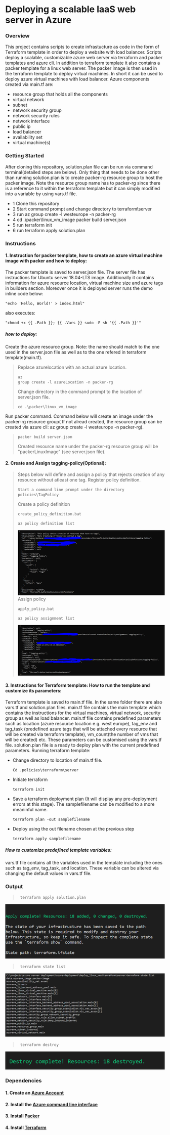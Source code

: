 # Deploying a scalable IaaS web server in Azure
### Overview
This project contains scripts to create infrastucture as code in the form of Terraform template in order to deploy a website with load balancer. Scripts deploy a scalable, customizable azure web server via terraform and packer templates and azure cli. In addition to terraform template it also contains a packer template for a linux web server. The packer image is then used in the terraform template to deploy virtual machines.
In short it can be used to deploy azure virtual machines with load balancer.
Azure components created via main.tf are:
*  resource group that holds all the components
*  virtual network
*  subnet
*  network security group
*  network security rules
*  network interface
*  public ip
*  load balancer
*  availability set
*  virtual machine(s)


### Getting Started
After cloning this repository, solution.plan file can be run via command terminal(detailed steps are below). Only thing that needs to be done other than running solution.plan is to create packer-rg resource group to host the packer image. Note the resource group name has to packer-rg since there is a reference to it within the terraform template but it can simply modified into a variable by using vars.tf file. 
* 1 Clone this repository
* 2 Start command prompt and change directory to terraform\server
* 3 run az group create -l westeurope -n packer-rg
* 4 cd .\packer\linux_vm_image packer build server.json
* 5 run terraform init 
* 6 run terraform apply solution.plan

### Instructions
#### 1. Instruction for packer template, how to create an azure virtual machine image with packer and how to deploy:
The packer template is saved to server.json file. The server file has instructions for Ubuntu server 18.04-LTS image. Additionally it contains information for azure resource location, virtual machine size and azure tags in builders section. Moreover once it is deployed server runs the demo inline code below: 

    "echo 'Hello, World!' > index.html"
    
also executes:

    "chmod +x {{ .Path }}; {{ .Vars }} sudo -E sh '{{ .Path }}'"
    
##### how to deploy:
Create the azure resource group. Note: the name should match to the one used in the server.json file as well as to the one refered in terraform template(main.tf).
>Replace azurelocation with an actual azure location. <pre><code>az group create -l azureLocation -n packer-rg </code></pre> 
Change directory in the command prompt to the location of server.json file.
><pre><code>cd .\packer\linux_vm_image</code> </pre> 
Run packer command. Command below will create an image under the packer-rg resource group( If not alread created, the resource group can be created via azure cli: az group create -l westeurope -n packer-rg).
><pre><code>packer build server.json </code></pre> 
>Created resource name under the packer-rg resource group will be "packerLinuxImage" (see server.json file).
#### 2. Create and Assign tagging-policy(Optional): </li>
> Steps below will define and assign a policy that rejects creation of any resource without atleast one tag.
>Register policy definition.  <pre><code>Start a command line prompt under the directory policies\TagPolicy</code> </pre> 
> Create a policy definition <pre><code>create_policy_definition.bat</code></pre>
> <pre><code>az policy definition list</code></pre> 
> ![Policy definition](https://github.com/sonercand/azure-deployment/blob/project1/tagging_policy_definition.PNG "Created Azure Policy definition")
> Assign policy <pre><code>apply_policy.bat</code></pre> 
> <pre><code>az policy assignment list</code></pre> 
> ![Policy assignment](https://github.com/sonercand/azure-deployment/blob/project1/tagging_policy_assignment.PNG "Created Azure Policy assignment")
#### 3. Instructions for Terraform template: How to run the template and customize its parameters:
Terraform template is saved to main.tf file. In the same folder there are also vars.tf and solution.plan files. main.tf file contains the main template which contains the instructions for the virtual machines, virtual network, security group as well as load balancer. main.tf file contains predefined parameters such as location (azure resource location e.g. west europe), tag_env and tag_task (predefined azure tags that will be attached every resource that will be created via terraform template), vm_count(the number of vms that will be created) etc. These parameters can be customised using the vars.tf file. solution.plan file is a ready to deploy plan with the current predefined parameters.
Running terraform template:
* Change directory to location of main.tf file.

      Cd .policies\terraform\server 
    
* Initiate terraform

      terraform init 
    
* Save a terraform deployment plan (It will display any pre-deployment errors at this stage). The samplefilename can be modified to a more meaninful name.

      terraform plan -out samplefilename 

* Deploy using the out filename chosen at the previous step

      terraform apply samplefilename

##### How to customize predefined template variables:
<p>vars.tf file contains all the variables used in the template including the ones such as tag_env, tag_task, and location. These variable can be altered via changing the default values in vars.tf file.
</p>

### Output

><pre><code> terraform apply solution.plan </code></pre> 
![Apply solution plan](https://github.com/sonercand/azure-deployment/blob/project1/terraform_apply.PNG "Apply Solution.plan")
><pre><code> terraform state list   </code></pre> 
![Statelist](https://github.com/sonercand/azure-deployment/blob/project1/terraform_state_list.PNG "Statelist")
><pre><code> terraform destroy    </code></pre> 
![Destroy](https://github.com/sonercand/azure-deployment/blob/project1/terraform_destroy.PNG "Destroy")

### Dependencies
#### 1. Create an [Azure Account](https://portal.azure.com) 
#### 2. Install the [Azure command line interface](https://docs.microsoft.com/en-us/cli/azure/install-azure-cli?view=azure-cli-latest)
#### 3. Install [Packer](https://www.packer.io/downloads)
#### 4. Install [Terraform](https://www.terraform.io/downloads.html)
